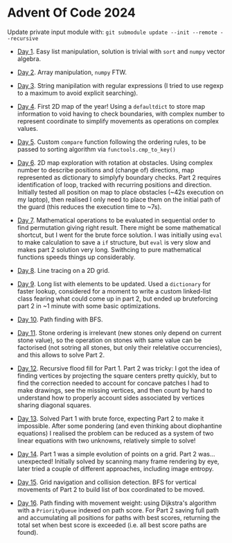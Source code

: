 # Advent Of Code 2024

Update private input module with: `git submodule update --init --remote --recursive`

* [Day 1](Day01.ipynb). Easy list manipulation, solution is trivial with `sort` and `numpy` vector algebra.

* [Day 2](Day02.ipynb). Array manipulation, `numpy` FTW.

* [Day 3](Day03.ipynb). String manipilation with regular expressions (I tried to use regexp to a maximum to avoid explicit searching).

* [Day 4](Day04.ipynb). First 2D map of the year! Using a `defaultdict` to store map information to void having to check boundaries, with complex number to represent coordinate to simplify movements as operations on complex values.

* [Day 5](Day05.ipynb). Custom `compare` function following the ordering rules, to be passed to sorting algorithm via `functools.cmp_to_key()`

* [Day 6](Day06.ipynb). 2D map exploration with rotation at obstacles. Using complex number to describe positions and (change of) directions, map represented as dictionary to simplyfy boundary checks. Part 2 requires identification of loop, tracked with recurring positions and direction. Initially tested all position on map to place obstacles (~42s execution on my laptop), then realised I only need to place them on the initial path of the guard (this reduces the execution time to ~7s).

* [Day 7](Day07.ipynb). Mathematical operations to be evaluated in sequential order to find permutation giving right result. There might be some mathematical shortcut, but I went for the brute force solution. I was initially using `eval` to make calculation to save a `if` structure, but `eval` is very slow and makes part 2 solution very long. Swithcing to pure mathematical functions speeds things up considerably.

* [Day 8](Day08.ipynb). Line tracing on a 2D grid.

* [Day 9](Day09.ipynb). Long list with elements to be updated. Used a `dictionary` for faster lookup, considered for a moment to write a custom linked-list class fearing what could come up in part 2, but ended up bruteforcing part 2 in ~1 minute with some basic optimizations.

* [Day 10](Day10.ipynb). Path finding with BFS.

* [Day 11](Day11.ipynb). Stone ordering is irrelevant (new stones only depend on current stone value), so the operation on stones with same value can be factorised (not sotring all stones, but only their relelative occurrencies), and this allows to solve Part 2.

* [Day 12](Day12.ipynb). Recursive flood fill for Part 1. Part 2 was tricky: I got the idea of finding vertices by projecting the square centers pretty quickly, but to find the correction needed to account for concave patches I had to make drawings, see the missing vertices, and then count by hand to understand how to properly account sides associated by vertices sharing diagonal squares.

* [Day 13](Day13.ipynb). Solved Part 1 with brute force, expecting Part 2 to make it impossible. After some pondering (and even thinking about diophantine equations) I realised the problem can be reduced as a system of two linear equations with two unknowns, relatively simple to solve!

* [Day 14](Day14.ipynb). Part 1 was a simple evolution of points on a grid. Part 2 was... unexpected! Initially solved by scanning many frame rendering by eye, later tried a couple of different approaches, including image entropy.

* [Day 15](Day15.ipynb). Grid navigation and collision detection. BFS for vertical movements of Part 2 to build list of box coordinated to be moved.

* [Day 16](Day16.ipynb). Path finding with movement weight: using Dijkstra's algorithm with a `PriorityQueue` indexed on path score. For Part 2 saving full path and accumulating all positions for paths with best scores, returning the total set when best score is exceeded (i.e. all best score paths are found).
